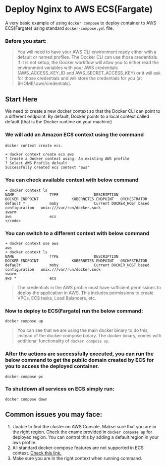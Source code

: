 # Deploy Nginx to AWS ECS(Fargate)

A very basic example of using `docker compose` to deploy container to AWS ECS(Fargate) using standard `docker-compose.yml` file. 


### Before you start: 
> You will need to have your AWS CLI environment ready either with a default or named profiles. The Docker CLI can use those credentials. If it is not setup, the Docker workflow will allow you to either read the environment variables with your AWS credentials (AWS_ACCESS_KEY_ID and AWS_SECRET_ACCESS_KEY) or it will ask for those credentials and will store the credentials for you (at $HOME/.aws/credentials).


## Start Here
We need to create a new docker context so that the Docker CLI can point to a different endpoint. By default, Docker points to a local context called default (that is the Docker runtime on your machine) 

### We will add an Amazon ECS context using the command 

`docker context create ecs`.

```
➜ docker context create ecs aws
? Create a Docker context using: An existing AWS profile
? Select AWS Profile default
Successfully created ecs context "aws"  

```

### You can check available context with below command

```
➜ docker context ls                     
NAME                TYPE                DESCRIPTION                               DOCKER ENDPOINT               KUBERNETES ENDPOINT   ORCHESTRATOR
default *           moby                Current DOCKER_HOST based configuration   unix:///var/run/docker.sock                         swarm
aws                 ecs                                                                          </code>                                 
```

### You can switch to a different context with below command
```
➜ docker context use aws
aws
➜ docker context ls              
NAME                TYPE                DESCRIPTION                               DOCKER ENDPOINT               KUBERNETES ENDPOINT   ORCHESTRATOR
default             moby                Current DOCKER_HOST based configuration   unix:///var/run/docker.sock                         swarm
aws *               ecs 

```  



> The credentials in the AWS profile must have sufficient permissions to deploy the application in AWS. This includes permissions to create VPCs, ECS tasks, Load Balancers, etc.

### Now to deploy to ECS(Fargate) run the below command:
`docker compose up `

> You can see that we are using the main docker binary to do this, instead of the docker-compose binary. The docker binary,  comes with additional functionality of `docker compose up`. 


### After the actions are successfully executed, you can run the below command to get the public domain created by ECS for you to access the deployed container.

`docker compose ps`

### To shutdown all services on ECS simply run:
`docker compose down`

## Common issues you may face:
 1. Unable to find the cluster on AWS Console. Makse sure that you are in the right region. Check the cname provided in `docker compose up` for deployed region. You can control this by adding a default region in your aws profile.
 2. All standard docker-compose features are not supported in ECS context. [Check this link.](https://docs.docker.com/cloud/ecs-compose-features/)
 3. Make sure you are in the right context when running command.
